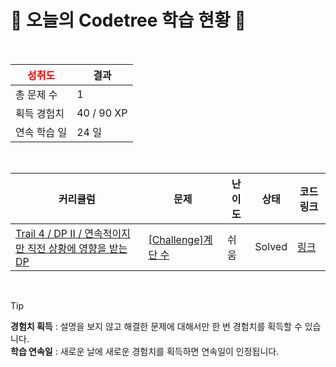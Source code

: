 # 🌲 오늘의 Codetree 학습 현황 🌲

<br />

| <span style="color:red;display:block;text-align:center;"> **성취도**</span> | 결과 |
|---|---|
| 총 문제 수 | 1 |
| 획득 경험치 | 40 / 90 XP |
| 연속 학습 일 | 24 일 |

<br />

|커리큘럼|문제|난이도|상태|코드 링크|
|---|---|---|---|---|
|[Trail 4 / DP II / 연속적이지만 직전 상황에 영향을 받는 DP](https://www.codetree.ai/trail-info/intermediate-low/)|[[Challenge]계단 수](https://www.codetree.ai/trails/complete/curated-cards/challenge-stair-number/)|쉬움|Solved|[링크](https://github.com/hyeonjin-dot/codeTree/blob/main/250503/%EA%B3%84%EB%8B%A8%20%EC%88%98/stair-number.java)|


<br />

> [!TIP]
> **경험치 획득** : 설명을 보지 않고 해결한 문제에 대해서만 한 번 경험치를 획득할 수 있습니다.  
> **학습 연속일** : 새로운 날에 새로운 경험치를 획득하면 연속일이 인정됩니다.

